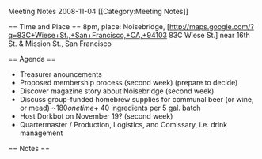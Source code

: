 Meeting Notes 2008-11-04 
 [[Category:Meeting Notes]]

== Time and Place ==
8pm, place:  Noisebridge, [http://maps.google.com/?q=83C+Wiese+St.,+San+Francisco,+CA,+94103 83C Wiese St.] near 16th St. &amp; Mission St., San Francisco

== Agenda ==

* Treasurer anouncements
* Proposed membership process (second week) (prepare to decide)
* Discover magazine story about Noisebridge (second week)
* Discuss group-funded homebrew supplies for communal beer (or wine, or mead) ~$180 one time + ~$40 ingredients per 5 gal. batch
* Host Dorkbot on November 19? (second week)
* Quartermaster / Production, Logistics, and Comissary, i.e. drink management

== Notes ==